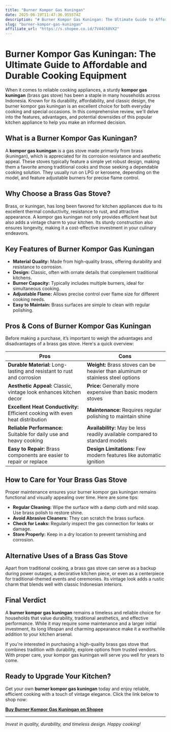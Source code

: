 ```yaml
---
title: "Burner Kompor Gas Kuningan"
date: 2025-06-19T11:47:36.955574Z
description: "# Burner Kompor Gas Kuningan: The Ultimate Guide to Affordable and Durable Cooking Equipment..."
slug: "burner-kompor-gas-kuningan"
affiliate_url: "https://s.shopee.co.id/7V44C68VX2"
---
```

# Burner Kompor Gas Kuningan: The Ultimate Guide to Affordable and Durable Cooking Equipment

When it comes to reliable cooking appliances, a sturdy **kompor gas kuningan** (brass gas stove) has been a staple in many households across Indonesia. Known for its durability, affordability, and classic design, the burner kompor gas kuningan is an excellent choice for both everyday cooking and special occasions. In this comprehensive review, we'll delve into the features, advantages, and potential downsides of this popular kitchen appliance to help you make an informed decision.

## What is a Burner Kompor Gas Kuningan?

A **kompor gas kuningan** is a gas stove made primarily from brass (kuningan), which is appreciated for its corrosion resistance and aesthetic appeal. These stoves typically feature a simple yet robust design, making them a favorite among traditional cooks and those seeking a dependable cooking solution. They usually run on LPG or kerosene, depending on the model, and feature adjustable burners for precise flame control.

## Why Choose a Brass Gas Stove?

Brass, or kuningan, has long been favored for kitchen appliances due to its excellent thermal conductivity, resistance to rust, and attractive appearance. A kompor gas kuningan not only provides efficient heat but also adds a vintage charm to your kitchen. Its sturdy construction also ensures longevity, making it a cost-effective investment in your culinary endeavors.

## Key Features of Burner Kompor Gas Kuningan

- **Material Quality:** Made from high-quality brass, offering durability and resistance to corrosion.
- **Design:** Classic, often with ornate details that complement traditional kitchens.
- **Burner Capacity:** Typically includes multiple burners, ideal for simultaneous cooking.
- **Adjustable Flame:** Allows precise control over flame size for different cooking needs.
- **Easy to Maintain:** Brass surfaces are simple to clean with regular polishing.

## Pros & Cons of Burner Kompor Gas Kuningan

Before making a purchase, it’s important to weigh the advantages and disadvantages of a brass gas stove. Here's a quick overview:

| **Pros**                                               | **Cons**                                              |
|--------------------------------------------------------|------------------------------------------------------|
| **Durable Material:** Long-lasting and resistant to rust and corrosion | **Weight:** Brass stoves can be heavier than aluminum or stainless steel options |
| **Aesthetic Appeal:** Classic, vintage look enhances kitchen decor | **Price:** Generally more expensive than basic modern stoves |
| **Excellent Heat Conductivity:** Efficient cooking with even heat distribution | **Maintenance:** Requires regular polishing to maintain shine |
| **Reliable Performance:** Suitable for daily use and heavy cooking | **Availability:** May be less readily available compared to standard models |
| **Easy to Repair:** Brass components are easier to repair or replace | **Design Limitations:** Few modern features like automatic ignition |

## How to Care for Your Brass Gas Stove

Proper maintenance ensures your burner kompor gas kuningan remains functional and visually appealing over time. Here are some tips:

- **Regular Cleaning:** Wipe the surface with a damp cloth and mild soap. Use brass polish to restore shine.
- **Avoid Abrasive Cleaners:** They can scratch the brass surface.
- **Check for Leaks:** Regularly inspect the gas connection for leaks or damage.
- **Store Properly:** Keep in a dry location to prevent tarnishing and corrosion.

## Alternative Uses of a Brass Gas Stove

Apart from traditional cooking, a brass gas stove can serve as a backup during power outages, a decorative kitchen piece, or even as a centerpiece for traditional-themed events and ceremonies. Its vintage look adds a rustic charm that blends well with classic Indonesian interiors.

## Final Verdict

A **burner kompor gas kuningan** remains a timeless and reliable choice for households that value durability, traditional aesthetics, and effective performance. While it may require some maintenance and a larger initial investment, its long lifespan and charming appearance make it a worthwhile addition to your kitchen arsenal.

If you're interested in purchasing a high-quality brass gas stove that combines tradition with durability, explore options from trusted vendors. With proper care, your kompor gas kuningan will serve you well for years to come.

## Ready to Upgrade Your Kitchen?

Get your own **burner kompor gas kuningan** today and enjoy reliable, efficient cooking with a touch of vintage elegance. Click the link below to shop now:

[**Buy Burner Kompor Gas Kuningan on Shopee**](https://s.shopee.co.id/7V44C68VX2)

---

*Invest in quality, durability, and timeless design. Happy cooking!*